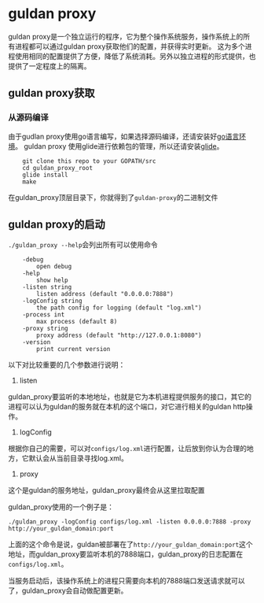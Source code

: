 # guldan proxy

guldan proxy是一个独立运行的程序，它为整个操作系统服务，操作系统上的所有进程都可以通过guldan proxy获取他们的配置，并获得实时更新。
这为多个进程使用相同的配置提供了方便，降低了系统消耗。另外以独立进程的形式提供，也提供了一定程度上的隔离。

## guldan proxy获取

### 从源码编译

由于gudlan proxy使用go语言编写，如果选择源码编译，还请安装好[go语言环境](https://golang.org/doc/install)。
guldan proxy 使用glide进行依赖包的管理，所以还请安装[glide](https://github.com/Masterminds/glide)。

```
    git clone this repo to your GOPATH/src
    cd guldan_proxy_root
    glide install
    make
```

在guldan_proxy顶层目录下，你就得到了`guldan-proxy`的二进制文件


## guldan proxy的启动

`./guldan_proxy --help`会列出所有可以使用命令

```
    -debug
        open debug
    -help
        show help
    -listen string
        listen address (default "0.0.0.0:7888")
    -logConfig string
        the path config for logging (default "log.xml")
    -process int
        max process (default 8)
    -proxy string
        proxy address (default "http://127.0.0.1:8080")
    -version
        print current version
```

以下对比较重要的几个参数进行说明：

1. listen

guldan_proxy要监听的本地地址，也就是它为本机进程提供服务的接口，其它的进程可以认为guldan的服务就在本机的这个端口，对它进行相关的guldan http操作。

1. logConfig

根据你自己的需要，可以对`configs/log.xml`进行配置，让后放到你认为合理的地方，它默认会从当前目录寻找log.xml。

1. proxy

这个是guldan的服务地址，guldan_proxy最终会从这里拉取配置


guldan_proxy使用的一个例子是：

```
./guldan_proxy -logConfig configs/log.xml -listen 0.0.0.0:7888 -proxy http://your_guldan_domain:port
```

上面的这个命令是说，guldan被部署在了`http://your_guldan_domain:port`这个地址，而guldan_proxy要监听本机的7888端口，guldan_proxy的日志配置在`configs/log.xml`。

当服务启动后，该操作系统上的进程只需要向本机的7888端口发送请求就可以了，guldan_proxy会自动做配置更新。
